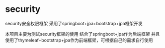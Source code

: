 # security
security安全权限框架 采用了springboot+jpa+bootstrap+jpa框架开发

本项目主要为测试security框架的使用 结合了springboot+jpa作为后端框架 并且使用了thymeleaf+bootstrap+jpa作为前端框架，可根据自己的需求自行使用
